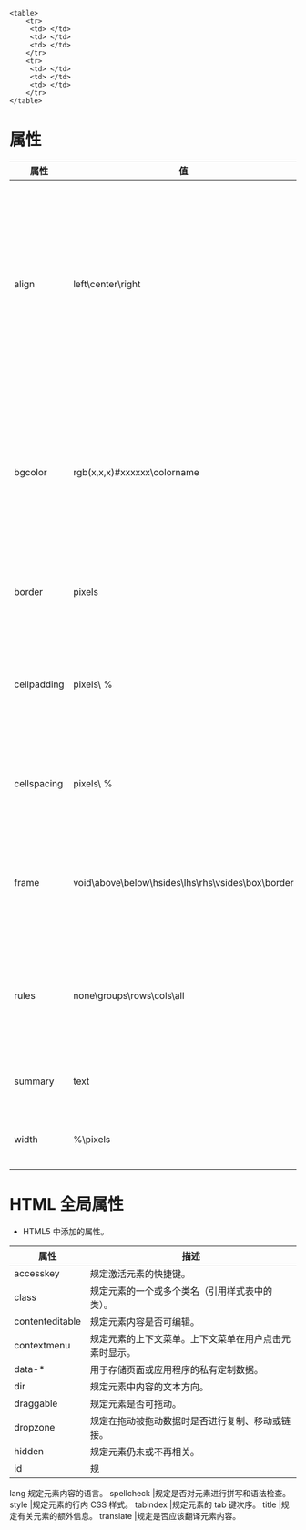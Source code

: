 ```
<table>
	<tr>
	 <td> </td>
	 <td> </td>
	 <td> </td>
	</tr>
	<tr>
	 <td> </td>
	 <td> </td>
	 <td> </td>
	</tr>
</table>
```
# 属性

属性|值|描述
--|--|--
align | left\center\right|不赞成使用。请使用样式代替。规定表格相对周围元素的对齐方式。
bgcolor|rgb(x,x,x)\#xxxxxx\colorname|不赞成使用。请使用样式代替。规定表格的背景颜色。
border|pixels|规定表格边框的宽度。
cellpadding |pixels\ %|	规定单元边沿与其内容之间的空白。
cellspacing|pixels\ %|规定单元格之间的空白。
frame|void\above\below\hsides\lhs\rhs\vsides\box\border|规定外侧边框的哪个部分是可见的。
rules|none\groups\rows\cols\all|规定内侧边框的哪个部分是可见的。
summary|text|规定表格的摘要。
width|%\pixels|规定表格的宽度。

# HTML 全局属性
- HTML5 中添加的属性。

属性 	|描述
--|--
accesskey 	|规定激活元素的快捷键。
class 	|规定元素的一个或多个类名（引用样式表中的类）。
contenteditable 	|规定元素内容是否可编辑。
contextmenu 	|规定元素的上下文菜单。上下文菜单在用户点击元素时显示。
data-* 	|用于存储页面或应用程序的私有定制数据。
dir 	|规定元素中内容的文本方向。
draggable 	|规定元素是否可拖动。
dropzone 	|规定在拖动被拖动数据时是否进行复制、移动或链接。
hidden |	规定元素仍未或不再相关。
id 	|规|定元素的唯一 id。
lang 	规定元素内容的语言。
spellcheck 	|规定是否对元素进行拼写和语法检查。
style 	|规定元素的行内 CSS 样式。
tabindex 	|规定元素的 tab 键次序。
title 	|规定有关元素的额外信息。
translate 	|规定是否应该翻译元素内容。
